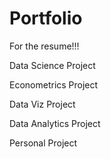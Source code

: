 # Portfolio
For the resume!!!

Data Science Project

Econometrics Project

Data Viz Project

Data Analytics Project

Personal Project
